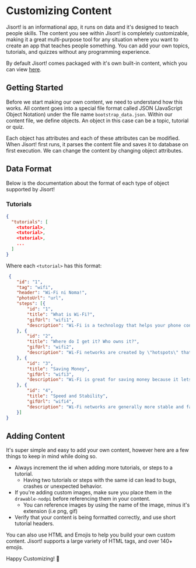 # Customizing Content

Jisort! is an informational app, it runs on data and it's designed to teach people skills. The content you see within Jisort! is completely customizable, making it a great multi-purpose tool for any situation where you want to create an app that teaches people something. You can add your own topics, tutorials, and quizzes without any programming experience.

By default Jisort! comes packaged with it's own built-in content, which you can view [here](https://raw.githubusercontent.com/mozilla/Jisort/master/app/src/main/res/raw/bootstrap_data.json).

## Getting Started

Before we start making our own content, we need to understand how this works. All content goes into a special file format called JSON (JavaScript Object Notation) under the file name ```bootstrap_data.json```. Within our content file, we define objects. An object in this case can be a topic, tutorial or quiz.

Each object has attributes and each of these attributes can be modified. When Jisort! first runs, it parses the content file and saves it to database on first execution. We can change the content by changing object attributes.

## Data Format

Below is the documentation about the format of each type of object supported by Jisort!

### Tutorials

```JSON
{
  "tutorials": [
    <tutorial>,
    <tutorial>,
    <tutorial>,
    ...
  ]
}
```
Where each `<tutorial>` has this format:

```JSON
 {
    "id": "1",
    "tag": "wifi",
    "header": "Wi-Fi ni Noma!",
    "photoUrl": "url",
    "steps": [{
        "id": "1",
        "title": "What is Wi-Fi?",
        "gifUrl": "wifi1",
        "description": "Wi-Fi is a technology that helps your phone connect to the internet, similar to airtime or mobile data. However, <b>Wi-Fi doesn't use your airtime or mobile data.</b> Instead, in coffee shops or public spaces, Wi-Fi is often free."
    }, {
        "id": "2",
        "title": "Where do I get it? Who owns it?",
        "gifUrl": "wifi2",
        "description": "Wi-Fi networks are created by \"hotspots\" that connect to the internet. Anyone can buy one and set it up at home, at work, or in a public space. If you can detect a Wi-Fi network on your phone, you might be able to connect to it. To learn more about connecting, check out Connecting to Wi-Fi."
    }, {
        "id": "3",
        "title": "Saving Money",
        "gifUrl": "wifi3",
        "description": "Wi-Fi is great for saving money because it lets you connect to the internet without using mobile data or airtime on your phone. Remember, though, sometimes you have to pay a small fee to use Wi-Fi at a business or cafe, or buy some goods."
    }, {
        "id": "4",
        "title": "Speed and Stability",
        "gifUrl": "wifi4",
        "description": "Wi-Fi networks are generally more stable and faster than mobile data networks. Wi-Fi was designed to support multiple smartphones at once and lots of internet browsing. Downloading files or streaming videos is best over Wi-Fi.\n<b>Be aware:</b> it is not <b>always</b> the case that Wi-Fi is faster and more stable than mobile data. Depending on infrastructure, popularity, and other environmental factors, Wi-Fi may not be as responsive or reliable."
    }]
}
```

## Adding Content

It's super simple and easy to add your own content, however here are a few things to keep in mind while doing so.

  - Always increment the id when adding more tutorials, or steps to a tutorial.
      - Having two tutorials or steps with the same id can lead to bugs, crashes or unexpected behavior.
  - If you're adding custom images, make sure you place them in the ```drawable-nodpi``` before referencing them in your content.
      - You can reference images by using the name of the image, minus it's extension (i.e png, gif)
  - Verify that your content is being formatted correctly, and use short tutorial headers.

You can also use HTML and Emojis to help you build your own custom content. Jisort! supports a large variety of HTML tags, and over 140+ emojis.

Happy Customizing! :rocket: